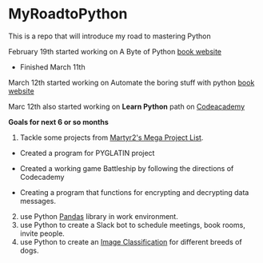 # MyRoadtoPython
This is a repo that will introduce my road to mastering Python 

February 19th started working on A Byte of Python [book website](https://python.swaroopch.com/)  
* Finished March 11th

March 12th started working on Automate the boring stuff with python [book website](https://automatetheboringstuff.com/)

Marc 12th also started working on <b>Learn Python</b> path on [Codeacademy](https://www.codecademy.com/courses/learn-python)

<b>Goals for next 6 or so months</b>
1) Tackle some projects from [Martyr2's Mega Project List](http://www.dreamincode.net/forums/topic/78802-martyr2s-mega-project-ideas-list/).

- Created a program for PYGLATIN project

- Created a working game Battleship by following the directions of Codecademy

- Creating a program that functions for encrypting and decrypting data messages.

2) use Python [Pandas](https://pandas.pydata.org/) library in work environment.
3) use Python to create a Slack bot to schedule meetings, book rooms, invite people.
4) use Python to create an [Image Classification](https://www.youtube.com/watch?v=qaQofXTxkSo) for different breeds of dogs.
